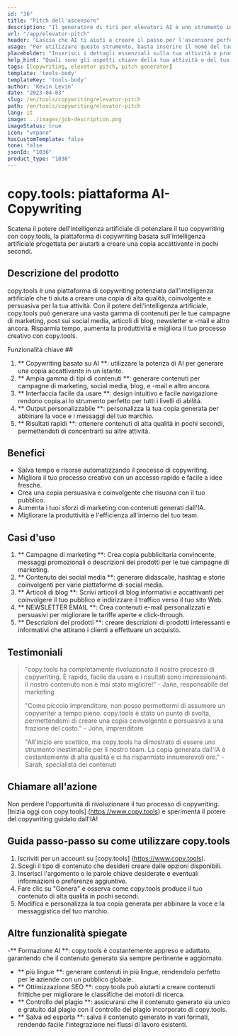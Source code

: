 ```yaml
---
id: "36"
title: "Pitch dell'ascensore"
description: "Il generatore di tiri per elevatori AI è uno strumento innovativo che utilizza l'intelligenza artificiale per creare piazzole persuasive e accattivanti per ascensori per la tua attività, prodotto o servizio.  Immagina potenziali clienti o investitori con un tono conciso e coinvolgente che evidenzia gli aspetti chiave della tua offerta, facendolo risaltare dalla concorrenza."
url: "/app/elevator-pitch"
header: "Lascia che AI ​​ti aiuti a creare il passo per l'ascensore perfetto per la tua attività o prodotto."
usage: "Per utilizzare questo strumento, basta inserire il nome del tuo business, le caratteristiche chiave e il pubblico di destinazione.  Questo generatore di intelligenza artificiale creerà quindi un tono di ascensore ben realizzato, conciso e persuasivo che evidenzia i punti di forza unici della tua attività o del tuo prodotto."
placeholder: "Inserisci i dettagli essenziali sulla tua attività o prodotto, ad es. Nome aziendale, caratteristiche chiave, pubblico di destinazione, ecc."
help_hint: "Quali sono gli aspetti chiave della tua attività o del tuo prodotto su cui vuoi concentrarti?  Inserisci alcune parole chiave relative a questi aspetti e la nostra intelligenza artificiale creerà un tono di ascensore coinvolgente in base al tuo input."
tags: [Copywriting, elevator pitch, pitch generator]
template: 'tools-body'
templateKey: 'tools-body'
author: 'Kevin Levin'
date: "2023-04-03"
slug: /en/tools/copywriting/elevator-pitch
path: /en/tools/copywriting/elevator-pitch
lang: it
image: ../images/job-description.png
imageStatus: true
icon: "vrpano"
hasCustomTemplate: false
tone: false
jsonId: "1036"
product_type: "1036"
---
```

# copy.tools: piattaforma AI-Copywriting

Scatena il potere dell'intelligenza artificiale di potenziare il tuo copywriting con copy.tools, la piattaforma di copywriting basata sull'intelligenza artificiale progettata per aiutarti a creare una copia accattivante in pochi secondi.

## Descrizione del prodotto

copy.tools è una piattaforma di copywriting potenziata dall'intelligenza artificiale che ti aiuta a creare una copia di alta qualità, coinvolgente e persuasiva per la tua attività.  Con il potere dell'intelligenza artificiale, copy.tools può generare una vasta gamma di contenuti per le tue campagne di marketing, post sui social media, articoli di blog, newsletter e -mail e altro ancora.  Risparmia tempo, aumenta la produttività e migliora il tuo processo creativo con copy.tools.

Funzionalità chiave ##

1. ** Copywriting basato su AI **: utilizzare la potenza di AI per generare una copia accattivante in un istante.
 2. ** Ampia gamma di tipi di contenuti **: generare contenuti per campagne di marketing, social media, blog, e -mail e altro ancora.
 3. ** Interfaccia facile da usare **: design intuitivo e facile navigazione rendono copia.ai lo strumento perfetto per tutti i livelli di abilità.
 4. ** Output personalizzabile **: personalizza la tua copia generata per abbinare la voce e i messaggi del tuo marchio.
 5. ** Risultati rapidi **: ottenere contenuti di alta qualità in pochi secondi, permettendoti di concentrarti su altre attività.

## Benefici

- Salva tempo e risorse automatizzando il processo di copywriting.
 - Migliora il tuo processo creativo con un accesso rapido e facile a idee fresche.
 - Crea una copia persuasiva e coinvolgente che risuona con il tuo pubblico.
 - Aumenta i tuoi sforzi di marketing con contenuti generati dall'IA.
 - Migliorare la produttività e l'efficienza all'interno del tuo team.

## Casi d'uso

1. ** Campagne di marketing **: Crea copia pubblicitaria convincente, messaggi promozionali o descrizioni dei prodotti per le tue campagne di marketing.
 2. ** Contenuto dei social media **: generare didascalie, hashtag e storie coinvolgenti per varie piattaforme di social media.
 3. ** Articoli di blog **: Scrivi articoli di blog informativi e accattivanti per coinvolgere il tuo pubblico e indirizzare il traffico verso il tuo sito Web.
 4. ** NEWSLETTER EMAIL **: Crea contenuti e-mail personalizzati e persuasivi per migliorare le tariffe aperte e click-through.
 5. ** Descrizioni dei prodotti **: creare descrizioni di prodotti interessanti e informativi che attirano i clienti a effettuare un acquisto.

## Testimoniali

> "copy.tools ha completamente rivoluzionato il nostro processo di copywriting. È rapido, facile da usare e i risultati sono impressionanti. Il nostro contenuto non è mai stato migliore!"  - Jane, responsabile del marketing
 >
 > "Come piccolo imprenditore, non posso permettermi di assumere un copywriter a tempo pieno. copy.tools è stato un punto di svolta, permettendomi di creare una copia coinvolgente e persuasiva a una frazione del costo."  - John, imprenditore
 >
 > "All'inizio ero scettico, ma copy.tools ha dimostrato di essere uno strumento inestimabile per il nostro team. La copia generata dall'IA è costantemente di alta qualità e ci ha risparmiato innumerevoli ore."  - Sarah, specialista dei contenuti

## Chiamare all'azione

Non perdere l'opportunità di rivoluzionare il tuo processo di copywriting.  [Inizia oggi con copy.tools] (https://www.copy.tools) e sperimenta il potere del copywriting guidato dall'IA!

## Guida passo-passo su come utilizzare copy.tools

1. Iscriviti per un account su [copy.tools] (https://www.copy.tools).
 2. Scegli il tipo di contenuto che desideri creare dalle opzioni disponibili.
 3. Inserisci l'argomento o le parole chiave desiderate e eventuali informazioni o preferenze aggiuntive.
 4. Fare clic su "Genera" e osserva come copy.tools produce il tuo contenuto di alta qualità in pochi secondi.
 5. Modifica e personalizza la tua copia generata per abbinare la voce e la messaggistica del tuo marchio.

## Altre funzionalità spiegate

-** Formazione AI **: copy.tools è costantemente appreso e adattato, garantendo che il contenuto generato sia sempre pertinente e aggiornato.
 - ** più lingue **: generare contenuti in più lingue, rendendolo perfetto per le aziende con un pubblico globale.
 - ** Ottimizzazione SEO **: copy.tools può aiutarti a creare contenuti frittiche per migliorare le classifiche dei motori di ricerca.
 - ** Controllo del plagio **: assicurarsi che il contenuto generato sia unico e gratuito dal plagio con il controllo del plagio incorporato di copy.tools.
 - ** Salva ed esporta **: salva il contenuto generato in vari formati, rendendo facile l'integrazione nei flussi di lavoro esistenti.
